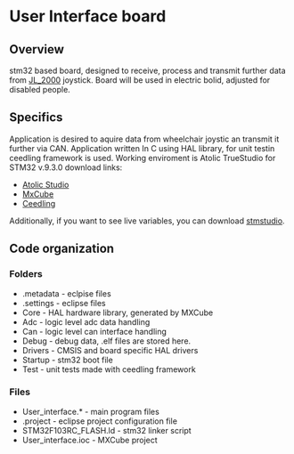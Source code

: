 # User Interface board
## Overview
stm32 based board, designed to receive, process and transmit further data from [JL_2000](https://www.farnell.com/datasheets/30691.pdf) joystick. Board will be used in electric bolid, adjusted for disabled people.

## Specifics
Application is desired to aquire data from wheelchair joystic an transmit it further via CAN.
Application written In C using HAL library, for unit testin ceedling framework is used. Working enviroment is Atolic TrueStudio for STM32 v.9.3.0 
download links:
* [Atolic Studio](https://atollic.com/truestudio/)
* [MxCube](https://www.st.com/en/development-tools/stm32cubemx.html)
* [Ceedling](https://github.com/ThrowTheSwitch/Ceedling)

Additionally, if you want to see live variables, you can  download [stmstudio](https://www.st.com/en/development-tools/stm-studio-stm32.html). 

## Code organization
### Folders
* .metadata - eclpise files
* .settings - eclipse files
* Core - HAL hardware library, generated by MXCube
* Adc - logic level adc data handling
* Can - logic level can interface handling
* Debug - debug data, .elf files are stored here.
* Drivers - CMSIS and board specific HAL drivers
* Startup - stm32 boot file
* Test - unit tests made with ceedling framework
### Files
* User_interface.* - main program files
* .project - eclipse project configuration file
* STM32F103RC_FLASH.ld - stm32 linker script 
* User_interface.ioc - MXCube project 
